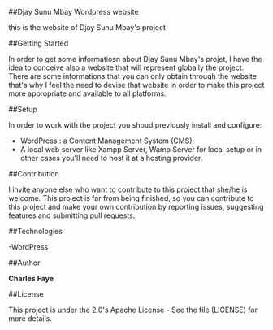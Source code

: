 ##Djay Sunu Mbay Wordpress website

this is the website of Djay Sunu Mbay's project

##Getting Started 

In order to get some informatiosn about Djay Sunu Mbay's projet, 
I have the idea to conceive also a website that will represent 
globally the project. There are some informations that you can only 
obtain through the website that's why I feel the need to devise that 
website in order to make this project more appropriate and available 
to all platforms.

##Setup 

In order to work with the project you shoud previously install and configure: 
- WordPress : a Content Management System (CMS);
- A local web server like Xampp Server, Wamp Server for local setup or in other cases
  you'll need to host it at a hosting provider.


##Contribution 

I invite anyone else who want to contribute to this project that she/he is welcome. This project 
is far from being finished, so you can contribute to this project and make your own contribution 
by reporting issues, suggesting features and submitting pull requests. 

 ##Technologies

 -WordPress

 ##Author

 **Charles Faye**

 ##License

 This project is under the 2.0's Apache License - See the file (LICENSE) for more details. 
